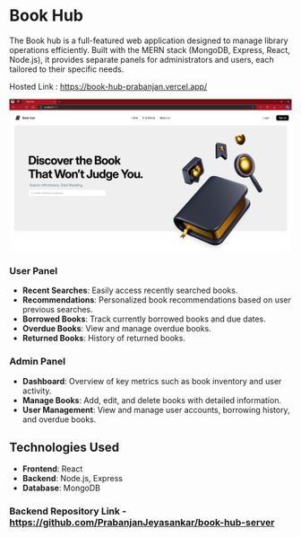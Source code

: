 # Book Hub

The Book hub is a full-featured web application designed to manage library operations efficiently. Built with the MERN stack (MongoDB, Express, React, Node.js), it provides separate panels for administrators and users, each tailored to their specific needs.

Hosted Link : https://book-hub-prabanjan.vercel.app/

![Landing Page](image-2.png)

### User Panel

- **Recent Searches**: Easily access recently searched books.
- **Recommendations**: Personalized book recommendations based on user previous searches.
- **Borrowed Books**: Track currently borrowed books and due dates.
- **Overdue Books**: View and manage overdue books.
- **Returned Books**: History of returned books.

### Admin Panel

- **Dashboard**: Overview of key metrics such as book inventory and user activity.
- **Manage Books**: Add, edit, and delete books with detailed information.
- **User Management**: View and manage user accounts, borrowing history, and overdue books.

## Technologies Used

- **Frontend**: React
- **Backend**: Node.js, Express
- **Database**: MongoDB

### Backend Repository Link - https://github.com/PrabanjanJeyasankar/book-hub-server
